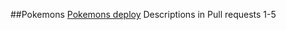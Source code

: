 ##Pokemons
[Pokemons deploy](https://nvalkovich-pokemons.netlify.app/)
Descriptions in Pull requests 1-5
